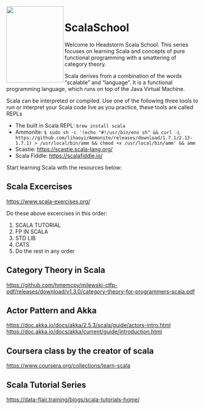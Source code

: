 <img align="left" width="150" height="200" src="https://www.scala-lang.org/resources/img/scala-spiral-3d-2-toned-down.png">

# ScalaSchool

Welcome to Headstorm Scala School. This series focuses on learning Scala and concepts of pure functional programming with a smattering of category theory.  

Scala derives from a combination of the words “scalable” and “language”. It is a functional programming language, which runs on top of the Java Virtual Machine.

Scala can be interpreted or compiled.  Use one of the following three tools to run or interpret your Scala code live as you practice, these tools are called REPLs
* The built in Scala REPL: `brew install scala`
* Ammonite:  `$ sudo sh -c '(echo "#!/usr/bin/env sh" && curl -L https://github.com/lihaoyi/Ammonite/releases/download/1.7.1/2.13-1.7.1) > /usr/local/bin/amm && chmod +x /usr/local/bin/amm' && amm`
* Scastie: https://scastie.scala-lang.org/
* Scala Fiddle: https://scalafiddle.io/

Start learning Scala with the resources below:

## Scala Excercises
https://www.scala-exercises.org/

Do these above excercises in this order:
1. SCALA TUTORIAL
2. FP IN SCALA
3. STD LIB
4. CATS
5. Do the rest in any order

## Category Theory in Scala

https://github.com/hmemcpy/milewski-ctfp-pdf/releases/download/v1.3.0/category-theory-for-programmers-scala.pdf

## Actor Pattern and Akka

https://doc.akka.io/docs/akka/2.5.3/scala/guide/actors-intro.html
https://doc.akka.io/docs/akka/current/guide/introduction.html

## Coursera class by the creator of scala

https://www.coursera.org/collections/learn-scala

## Scala Tutorial Series

https://data-flair.training/blogs/scala-tutorials-home/

